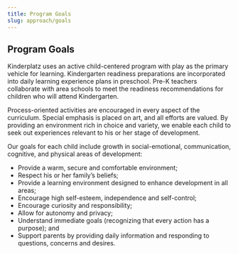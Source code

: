 ```yaml
---
title: Program Goals
slug: approach/goals
---
```

## Program Goals

Kinderplatz uses an active child-centered program with play as the primary vehicle for learning. Kindergarten readiness preparations are incorporated into daily learning experience plans in preschool. Pre-K teachers collaborate with area schools to meet the readiness recommendations for children who will attend Kindergarten.

Process-oriented activities are encouraged in every aspect of the curriculum. Special emphasis is placed on art, and all efforts are valued. By providing an environment rich in choice and variety, we enable each child to seek out experiences relevant to his or her stage of development.

Our goals for each child include growth in social-emotional, communication, cognitive, and physical areas of development:

* Provide a warm, secure and comfortable environment;
* Respect his or her family’s beliefs;
* Provide a learning environment designed to enhance development in all areas;
* Encourage high self-esteem, independence and self-control;
* Encourage curiosity and responsibility;
* Allow for autonomy and privacy;
* Understand immediate goals (recognizing that every action has a purpose); and 
* Support parents by providing daily information and responding to questions, concerns and desires.